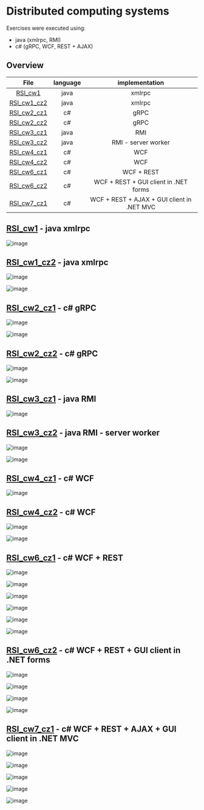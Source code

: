 # Distributed computing systems
Exercises were executed using:
- java (xmlrpc, RMI)
- c# (gRPC, WCF, REST + AJAX)

## Overview
|            File            | language |               implementation               |
|:--------------------------:|:--------:|:------------------------------------------:|
|     [RSI_cw1](RSI_cw1)     |   java   |                   xmlrpc                   |
| [RSI_cw1_cz2](RSI_cw1_cz2) |   java   |                   xmlrpc                   |
| [RSI_cw2_cz1](RSI_cw2_cz1) |    c#    |                    gRPC                    |
| [RSI_cw2_cz2](RSI_cw2_cz2) |    c#    |                    gRPC                    |
| [RSI_cw3_cz1](RSI_cw3_cz1) |   java   |                    RMI                     |
| [RSI_cw3_cz2](RSI_cw3_cz2) |   java   |            RMI - server worker             |
| [RSI_cw4_cz1](RSI_cw4_cz1) |    c#    |                    WCF                     |
| [RSI_cw4_cz2](RSI_cw4_cz2) |    c#    |                    WCF                     |
| [RSI_cw6_cz1](RSI_cw6_cz1) |    c#    |                 WCF + REST                 |
| [RSI_cw6_cz2](RSI_cw6_cz2) |    c#    |   WCF + REST + GUI client in .NET forms    |
| [RSI_cw7_cz1](RSI_cw7_cz1) |    c#    | WCF + REST + AJAX + GUI client in .NET MVC |

## [RSI_cw1](RSI_cw1) - java xmlrpc
![image](https://user-images.githubusercontent.com/61067969/173017948-38d065ea-410f-438c-9b8d-6c7569855375.png)

## [RSI_cw1_cz2](RSI_cw1_cz2) - java xmlrpc
![image](https://user-images.githubusercontent.com/61067969/173018067-7ab1a976-6bd1-43b5-9ebc-db51b63b2d09.png)

![image](https://user-images.githubusercontent.com/61067969/173018130-2263c9ca-a0c9-4c81-a84e-375aa2aa0d0a.png)

## [RSI_cw2_cz1](RSI_cw2_cz1) - c# gRPC
![image](https://user-images.githubusercontent.com/61067969/173018250-ba48e1f4-1062-4610-8ca2-4ac292c0f77d.png)

![image](https://user-images.githubusercontent.com/61067969/173018286-fd58feb9-247b-400f-92ff-abc8087a2f4b.png)

## [RSI_cw2_cz2](RSI_cw2_cz2) - c# gRPC
![image](https://user-images.githubusercontent.com/61067969/173018376-715fc224-407a-4d77-bcce-254b13278d36.png)

![image](https://user-images.githubusercontent.com/61067969/173018429-58ec7560-7641-49d3-903c-9f6a2bddf383.png)


## [RSI_cw3_cz1](RSI_cw3_cz1) - java RMI
![image](https://user-images.githubusercontent.com/61067969/173018923-44086346-4c25-4242-818d-59981d4a3eda.png)

## [RSI_cw3_cz2](RSI_cw3_cz2) - java RMI - server worker
![image](https://user-images.githubusercontent.com/61067969/173018992-135cd228-9c02-40fc-9e2b-3638898074da.png)

![image](https://user-images.githubusercontent.com/61067969/173019051-420c5cb1-513f-4a70-848b-ada743accd75.png)

## [RSI_cw4_cz1](RSI_cw4_cz1) - c# WCF
![image](https://user-images.githubusercontent.com/61067969/173019137-04af444e-180e-4015-891e-8837c3bddde2.png)

## [RSI_cw4_cz2](RSI_cw4_cz2) - c# WCF
![image](https://user-images.githubusercontent.com/61067969/173019312-eb80d8e3-bd25-4905-a1f8-ac42ac9a9c52.png)

![image](https://user-images.githubusercontent.com/61067969/173019475-3ed2d0b0-1786-41cf-8cbf-a0222259e0f0.png)

## [RSI_cw6_cz1](RSI_cw6_cz1) - c# WCF + REST
![image](https://user-images.githubusercontent.com/61067969/173019564-44eee98d-7302-41ee-897d-36c46e1bc885.png)

![image](https://user-images.githubusercontent.com/61067969/173019611-7872728e-9dbc-45e6-b02e-8ae42535890d.png)

![image](https://user-images.githubusercontent.com/61067969/173019679-d32c554b-94c4-4103-a05e-450ff0b9bc82.png)

![image](https://user-images.githubusercontent.com/61067969/173019874-6e03a37c-eec4-4a01-9ff9-14b823594214.png)

![image](https://user-images.githubusercontent.com/61067969/173019906-79b0089a-c9fe-453f-be3c-27ff2beb9718.png)

![image](https://user-images.githubusercontent.com/61067969/173019939-2b9aa42c-b77e-40c0-a0e6-664662b5265f.png)

## [RSI_cw6_cz2](RSI_cw6_cz2) - c# WCF + REST + GUI client in .NET forms
![image](https://user-images.githubusercontent.com/61067969/173020022-0be0e07a-a543-448d-961f-40d3a618bbb0.png)

![image](https://user-images.githubusercontent.com/61067969/173020073-e19eb9b7-f714-4599-9e23-9d7d930ea3da.png)

![image](https://user-images.githubusercontent.com/61067969/173020114-98a23fd2-1231-4ce0-ad3b-2283839a7497.png)

![image](https://user-images.githubusercontent.com/61067969/173020174-41a2ed79-e49b-499c-a746-ce0a67d070a0.png)

## [RSI_cw7_cz1](RSI_cw7_cz1) - c# WCF + REST + AJAX + GUI client in .NET MVC
![image](https://user-images.githubusercontent.com/61067969/173020416-978a2ac9-b5a7-48c8-8df1-37a5a8f3e382.png)

![image](https://user-images.githubusercontent.com/61067969/173020475-aa09e03f-21ca-44ce-9e03-01d795699837.png)

![image](https://user-images.githubusercontent.com/61067969/173020527-75e337c6-69e9-499c-8cf4-4d955b95acb7.png)

![image](https://user-images.githubusercontent.com/61067969/173020570-f39a9a17-3b23-4ac7-8239-88abe6346d4c.png)

![image](https://user-images.githubusercontent.com/61067969/173020621-d3058b8b-c620-4854-9497-277d8ea103ac.png)
